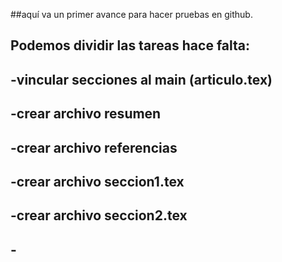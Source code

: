 ##aquí va un primer avance para hacer pruebas en github.
## Podemos dividir las tareas hace falta:
## -vincular secciones al main (articulo.tex)
## -crear archivo resumen
## -crear archivo referencias
## -crear archivo seccion1.tex
## -crear archivo seccion2.tex
## -